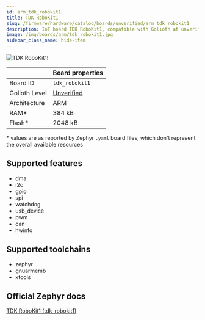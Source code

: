 ```yaml
---
id: arm_tdk_robokit1
title: TDK RoboKit1
slug: /firmware/hardware/catalog/boards/unverified/arm_tdk_robokit1
description: IoT board TDK RoboKit1, compatible with Golioth at unverified level.
image: /img/boards/arm/tdk_robokit1.jpg
sidebar_class_name: hide-item
---
```


[//]: # (This is an auto-generated file, do not edit! Changes to it will be lost upon re-generation)

![TDK RoboKit1!](/img/boards/arm/tdk_robokit1.jpg "TDK RoboKit1")

|                | Board properties     |
| -------------  | -------------------- |
| Board ID       | `tdk_robokit1` |
| Golioth Level  | [Unverified](/firmware/hardware#unverified-boards) |
| Architecture   | ARM |
| RAM*           | 384 kB |
| Flash*         | 2048 kB |

\* values are as reported by Zephyr `.yaml` board files, which don't represent the overall available resources



## Supported features

* dma
* i2c
* gpio
* spi
* watchdog
* usb_device
* pwm
* can
* hwinfo

## Supported toolchains

* zephyr
* gnuarmemb
* xtools

## Official Zephyr docs

[TDK RoboKit1 (tdk_robokit1)](https://docs.zephyrproject.org/3.6.0/boards/arm/tdk_robokit1/doc/index.html)
